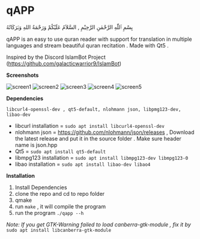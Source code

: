 # qAPP

بِسْمِ ٱللّٰهِ الرَّحْمٰنِ الرَّحِيْمِ ,
السَّلاَمُ عَلَيْكُمْ وَرَحْمَةُ اللهِ وَبَرَكَاتُهُ

qAPP is an easy to use quran reader with support for translation in multiple languages and stream beautiful quran recitation . Made with Qt5 .

Inspired by the Discord IslamBot Project (https://github.com/galacticwarrior9/IslamBot)

**Screenshots**

![screen1](https://user-images.githubusercontent.com/72482273/97190495-cb354d00-17cb-11eb-8f43-0bb2ef8449ea.jpg)
![screen2](https://user-images.githubusercontent.com/72482273/97190478-c2447b80-17cb-11eb-87f0-911867f12269.png)
![screen3](https://user-images.githubusercontent.com/72482273/97190483-c4a6d580-17cb-11eb-9e87-0f9339a038d5.png)
![screen4](https://user-images.githubusercontent.com/72482273/97191211-a68da500-17cc-11eb-8792-93aadd174fab.png)
![screen5](https://user-images.githubusercontent.com/72482273/97195405-4e0cd680-17d1-11eb-91a8-5f70809664d0.png)


**Dependencies**

`libcurl4-openssl-dev , qt5-default, nlohmann json, libpmg123-dev, libao-dev`
* libcurl installation = `sudo apt install libcurl4-openssl-dev`
* nlohmann json = https://github.com/nlohmann/json/releases , Download the latest release and put it in the source folder . Make sure header name is json.hpp
* Qt5 = `sudo apt install qt5-default`
* libmpg123 installation = `sudo apt install libmpg123-dev libmpg123-0`
* libao installation = `sudo apt install libao-dev libao4`

**Installation**

1. Install Dependencies
2. clone the repo and cd to repo folder
3. qmake
4. run `make` , it will compile the program
5. run the program `./qapp --h`

*Note: If you get GTK-Warning failed to load canberra-gtk-module , fix it by*
`sudo apt install libcanberra-gtk-module`
